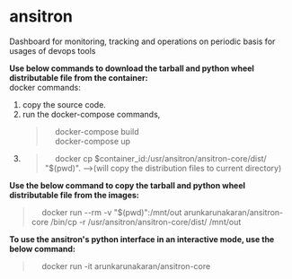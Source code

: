 # ansitron
Dashboard for monitoring, tracking and operations on periodic basis for usages of devops tools

**Use below commands to download the tarball and python wheel distributable file from the container:**</br>
docker commands:
 1. copy the source code.
 2. run the docker-compose commands,
    > &emsp; docker-compose build </br>
    > &emsp; docker-compose up </br>
 3. > &emsp; docker cp $container_id:/usr/ansitron/ansitron-core/dist/ "$(pwd)". -->(will copy the distribution files to current directory)
    
**Use the below command to copy the tarball and python wheel distributable file from the images:**</br>
> &emsp; docker run --rm -v "$(pwd)":/mnt/out arunkarunakaran/ansitron-core /bin/cp -r /usr/ansitron/ansitron-core/dist/ /mnt/out

**To use the ansitron's python interface in an interactive mode, use the below command:**</br>
> &emsp; docker run -it arunkarunakaran/ansitron-core

